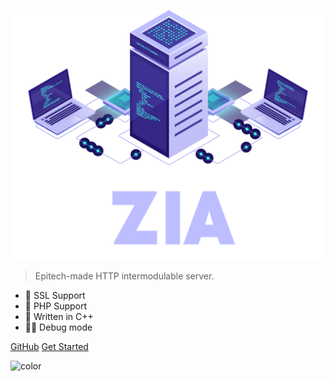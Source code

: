 <div class="zia-logo">
  <div class="logo"></div>
</div>

![logo](assets/logo-Zia.png)

> Epitech-made HTTP intermodulable server.

- 🔐 SSL Support
- 🐘 PHP Support
- 🤖 Written in C++
- 👷🏻 Debug mode

<div class="buttons">
  <a href="https://github.com/" target="_blank"><span>GitHub</span></a>
  <a href="#/README"><span>Get Started</span></a>
</div>

![color](#ffffff)